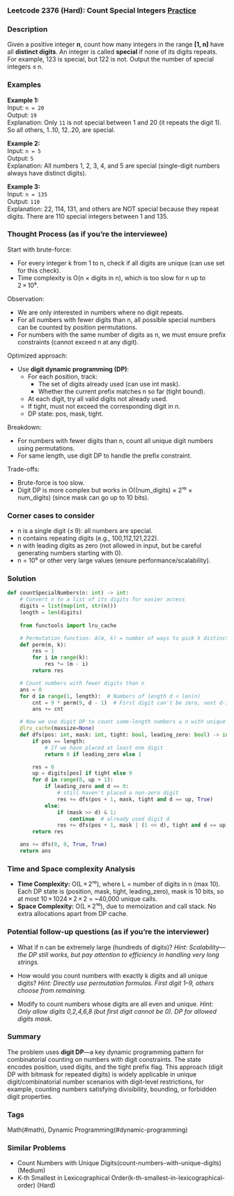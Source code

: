 ### Leetcode 2376 (Hard): Count Special Integers [Practice](https://leetcode.com/problems/count-special-integers)

### Description  
Given a positive integer **n**, count how many integers in the range **[1, n]** have all **distinct digits**. An integer is called **special** if none of its digits repeats. For example, 123 is special, but 122 is not. Output the number of special integers ≤ n.

### Examples  

**Example 1:**  
Input: `n = 20`  
Output: `19`  
Explanation: Only `11` is not special between 1 and 20 (it repeats the digit 1). So all others, 1..10, 12..20, are special.

**Example 2:**  
Input: `n = 5`  
Output: `5`  
Explanation: All numbers 1, 2, 3, 4, and 5 are special (single-digit numbers always have distinct digits).

**Example 3:**  
Input: `n = 135`  
Output: `110`  
Explanation: 22, 114, 131, and others are NOT special because they repeat digits. There are 110 special integers between 1 and 135.

### Thought Process (as if you’re the interviewee)  
Start with brute-force:  
- For every integer k from 1 to n, check if all digits are unique (can use set for this check).  
- Time complexity is O(n × digits in n), which is too slow for n up to 2 × 10⁹.

Observation:  
- We are only interested in numbers where no digit repeats.  
- For all numbers with fewer digits than n, all possible special numbers can be counted by position permutations.  
- For numbers with the same number of digits as n, we must ensure prefix constraints (cannot exceed n at any digit).

Optimized approach:  
- Use **digit dynamic programming (DP)**:  
    - For each position, track:
        - The set of digits already used (can use int mask).
        - Whether the current prefix matches n so far (tight bound).
    - At each digit, try all valid digits not already used.
    - If tight, must not exceed the corresponding digit in n.
    - DP state: pos, mask, tight.  

Breakdown:  
- For numbers with fewer digits than n, count all unique digit numbers using permutations.
- For same length, use digit DP to handle the prefix constraint.

Trade-offs:  
- Brute-force is too slow.
- Digit DP is more complex but works in O((num_digits) × 2¹⁰ × num_digits) (since mask can go up to 10 bits).

### Corner cases to consider  
- n is a single digit (≤ 9): all numbers are special.
- n contains repeating digits (e.g., 100,112,121,222).
- n with leading digits as zero (not allowed in input, but be careful generating numbers starting with 0).
- n = 10⁹ or other very large values (ensure performance/scalability).

### Solution

```python
def countSpecialNumbers(n: int) -> int:
    # Convert n to a list of its digits for easier access
    digits = list(map(int, str(n)))
    length = len(digits)
    
    from functools import lru_cache

    # Permutation function: A(m, k) = number of ways to pick k distinct items from m options with order
    def perm(m, k):
        res = 1
        for i in range(k):
            res *= (m - i)
        return res

    # Count numbers with fewer digits than n
    ans = 0
    for d in range(1, length):  # Numbers of length d < len(n)
        cnt = 9 * perm(9, d - 1)  # First digit can't be zero, next d-1 can pick from 9 non-used
        ans += cnt

    # Now we use digit DP to count same-length numbers ≤ n with unique digits
    @lru_cache(maxsize=None)
    def dfs(pos: int, mask: int, tight: bool, leading_zero: bool) -> int:
        if pos == length:
            # If we have placed at least one digit
            return 0 if leading_zero else 1

        res = 0
        up = digits[pos] if tight else 9
        for d in range(0, up + 1):
            if leading_zero and d == 0:
                # still haven't placed a non-zero digit
                res += dfs(pos + 1, mask, tight and d == up, True)
            else:
                if (mask >> d) & 1:
                    continue  # already used digit d
                res += dfs(pos + 1, mask | (1 << d), tight and d == up, False)
        return res

    ans += dfs(0, 0, True, True)
    return ans
```

### Time and Space complexity Analysis  

- **Time Complexity:** O(L × 2¹⁰), where L = number of digits in n (max 10). Each DP state is (position, mask, tight, leading_zero), mask is 10 bits, so at most 10 × 1024 × 2 × 2 = ~40,000 unique calls.
- **Space Complexity:** O(L × 2¹⁰), due to memoization and call stack. No extra allocations apart from DP cache.

### Potential follow-up questions (as if you’re the interviewer)  

- What if n can be extremely large (hundreds of digits)?
  *Hint: Scalability—the DP still works, but pay attention to efficiency in handling very long strings.*

- How would you count numbers with exactly k digits and all unique digits?
  *Hint: Directly use permutation formulas. First digit 1–9, others choose from remaining.*

- Modify to count numbers whose digits are all even and unique.
  *Hint: Only allow digits 0,2,4,6,8 (but first digit cannot be 0). DP for allowed digits mask.*

### Summary
The problem uses **digit DP**—a key dynamic programming pattern for combinatorial counting on numbers with digit constraints. The state encodes position, used digits, and the tight prefix flag. This approach (digit DP with bitmask for repeated digits) is widely applicable in unique digit/combinatorial number scenarios with digit-level restrictions, for example, counting numbers satisfying divisibility, bounding, or forbidden digit properties.

### Tags
Math(#math), Dynamic Programming(#dynamic-programming)

### Similar Problems
- Count Numbers with Unique Digits(count-numbers-with-unique-digits) (Medium)
- K-th Smallest in Lexicographical Order(k-th-smallest-in-lexicographical-order) (Hard)